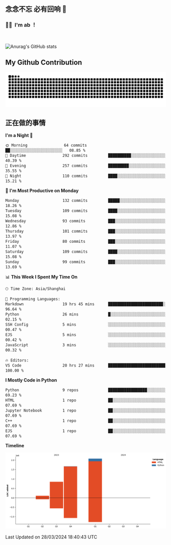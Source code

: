## 念念不忘 必有回响  👋
### 👨‍🔧&nbsp;&nbsp;I'm ab ！

<br>

![Anurag's GitHub stats](https://github-readme-stats.vercel.app/api?username=abinzzz&count_private=true&show_icons=true&theme=tokyonight)


## My Github Contribution
![](https://github.com/abinzzz/abinzzz/blob/output/github-contribution-grid-snake.svg)

## 正在做的事情

<!--START_SECTION:waka-->
**I'm a Night 🦉** 

```text
🌞 Morning                64 commits          ██░░░░░░░░░░░░░░░░░░░░░░░   08.85 % 
🌆 Daytime                292 commits         ██████████░░░░░░░░░░░░░░░   40.39 % 
🌃 Evening                257 commits         █████████░░░░░░░░░░░░░░░░   35.55 % 
🌙 Night                  110 commits         ████░░░░░░░░░░░░░░░░░░░░░   15.21 % 
```
📅 **I'm Most Productive on Monday** 

```text
Monday                   132 commits         █████░░░░░░░░░░░░░░░░░░░░   18.26 % 
Tuesday                  109 commits         ████░░░░░░░░░░░░░░░░░░░░░   15.08 % 
Wednesday                93 commits          ███░░░░░░░░░░░░░░░░░░░░░░   12.86 % 
Thursday                 101 commits         ███░░░░░░░░░░░░░░░░░░░░░░   13.97 % 
Friday                   80 commits          ███░░░░░░░░░░░░░░░░░░░░░░   11.07 % 
Saturday                 109 commits         ████░░░░░░░░░░░░░░░░░░░░░   15.08 % 
Sunday                   99 commits          ███░░░░░░░░░░░░░░░░░░░░░░   13.69 % 
```


📊 **This Week I Spent My Time On** 

```text
🕑︎ Time Zone: Asia/Shanghai

💬 Programming Languages: 
Markdown                 19 hrs 45 mins      ████████████████████████░   96.64 % 
Python                   26 mins             █░░░░░░░░░░░░░░░░░░░░░░░░   02.15 % 
SSH Config               5 mins              ░░░░░░░░░░░░░░░░░░░░░░░░░   00.47 % 
EJS                      5 mins              ░░░░░░░░░░░░░░░░░░░░░░░░░   00.42 % 
JavaScript               3 mins              ░░░░░░░░░░░░░░░░░░░░░░░░░   00.32 % 

🔥 Editors: 
VS Code                  20 hrs 27 mins      █████████████████████████   100.00 % 
```

**I Mostly Code in Python** 

```text
Python                   9 repos             █████████████████░░░░░░░░   69.23 % 
HTML                     1 repo              ██░░░░░░░░░░░░░░░░░░░░░░░   07.69 % 
Jupyter Notebook         1 repo              ██░░░░░░░░░░░░░░░░░░░░░░░   07.69 % 
C++                      1 repo              ██░░░░░░░░░░░░░░░░░░░░░░░   07.69 % 
EJS                      1 repo              ██░░░░░░░░░░░░░░░░░░░░░░░   07.69 % 
```



**Timeline**

![Lines of Code chart](https://raw.githubusercontent.com/abinzzz/abinzzz/main/assets/bar_graph.png)


 Last Updated on 28/03/2024 18:40:43 UTC
<!--END_SECTION:waka-->


